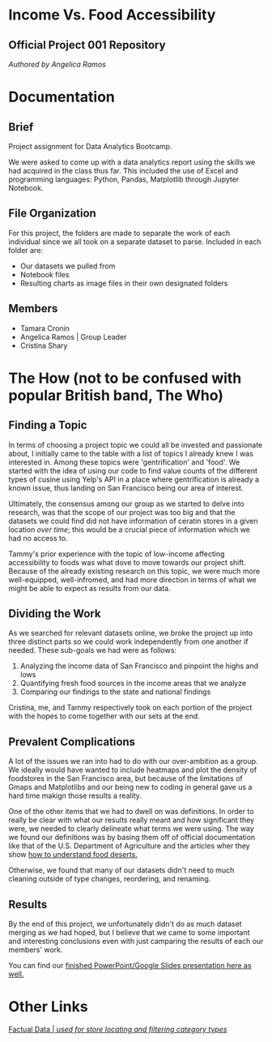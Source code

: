 # Income Vs. Food Accessibility
Official Project 001 Repository
---
*Authored by Angelica Ramos*

# Documentation
## Brief
Project assignment for Data Analytics Bootcamp.

We were asked to come up with a data analytics report using the skills we had acquired in the class thus far. This included the use of Excel and programming languages: Python, Pandas, Matplotlib through Jupyter Notebook.
## File Organization
For this project, the folders are made to separate the work of each individual since we all took on a separate dataset to parse. Included in each folder are:
+ Our datasets we pulled from
+ Notebook files
+ Resulting charts as image files in their own designated folders
## Members
+ Tamara Cronin
+ Angelica Ramos | Group Leader
+ Cristina Shary

# The How (not to be confused with popular British band, The Who)
## Finding a Topic
In terms of choosing a project topic we could all be invested and passionate about, I initially came to the table with a list of topics I already knew I was interested in. Among these topics were 'gentrification' and 'food'. We started with the idea of using our code to find value counts of the different types of cusine using Yelp's API in a place where gentrification is already a known issue, thus landing on San Francisco being our area of interest.

Ultimately, the consensus among our group as we started to delve into research, was that the scope of our project was too big and that the datasets we could find did not have information of ceratin stores in a given location *over time*; this would be a crucial piece of information which we had no access to.

Tammy's prior experience with the topic of low-income affecting accessibility to foods was what dove to move towards our project shift. Because of the already existing research on this topic, we were much more well-equipped, well-infromed, and had more direction in terms of what we might be able to expect as results from our data.
## Dividing the Work
As we searched for relevant datasets online, we broke the project up into three distinct parts so we could work independently from one another if needed. These sub-goals we had were as follows:
1. Analyzing the income data of San Francisco and pinpoint the highs and lows
2. Quantifying fresh food sources in the income areas that we analyze
3. Comparing our findings to the state and national findings

Cristina, me, and Tammy respectively took on each portion of the project with the hopes to come together with our sets at the end.
## Prevalent Complications
A lot of the issues we ran into had to do with our over-ambition as a group. We ideally would have wanted to include heatmaps and plot the density of foodstores in the San Francisco area, but because of the limitations of Gmaps and Matplotlibs and our being new to coding in general gave us a hard time makign those results a reality.

One of the other items that we had to dwell on was definitions. In order to really be clear with what our results really meant and how significant they were, we needed to clearly delineate what terms we were using. The way we found our definitions was by basing them off of official documentation like that of the U.S. Department of Agriculture and the articles wher they show [how to understand food deserts.](https://www.ers.usda.gov/amber-waves/2011/december/data-feature-mapping-food-deserts-in-the-us/)

Otherwise, we found that many of our datasets didn't need to much cleaning outside of type changes, reordering, and renaming.
## Results
By the end of this project, we unfortunately didn't do as much dataset merging as we had hoped, but I believe that we came to some important and interesting conclusions even with just camparing the results of each our members' work.

You can find our [finished PowerPoint/Google Slides presentation here as well.](https://docs.google.com/presentation/d/1yaQ0KtTQxiJDXIiqAoz_UmGbSWH9nFR5FB7eYykRq9E/edit?usp=sharing)
# Other Links
[Factual Data | *used for store locating and filtering category types*](https://places.factual.com/data/t/places)